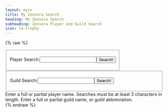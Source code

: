 ```yaml
---
layout: myzv
title: My Zenvera Search
heading: My Zenvera Search
subheading: Zenvera Player and Guild Search
icon: fa-trophy
---
```

{% raw %}
<fieldset style="float: left;">
<form action="#" onsubmit="return PlayerSearch();">
<p><label for="playerQ">Player Search:</label><input id="playerQ" type="text" name="playerQuery" size="20" style="width: auto; padding: 0;"/><input type="submit" onclick='PlayerSearch();' value="Search!"/></p>
</form>
</fieldset>
<fieldset>
<form action="#" onsubmit="return GuildSearch();">
<p><label for="guildQ">Guild Search:</label><input id="guildQ" type="text" name="guildQuery" size="20" style="width: auto; padding: 0;"/><input type="submit" onclick='GuildSearch();' value="Search!"/></p>
</form>
</fieldset>
<div id="results">Enter a full or partial player name. Searches must be at least 3 characters in length. Enter a full or partial guild name, or guild abbreviation.</div>
<script src="js/purl.js"></script>
<script>
    $(document).ready( function() {
        var t = $.url().param('t');
        var q = $.url().param('q');
        if (t == 'p') {
            $("#playerQ").val(q);
            PlayerSearch();
        } else if (t == 'g') {
            $("#guildQ").val(q);
            GuildSearch();
        }
    });
    function PlayerSearch() { 
        $.get('https://myzv.herokuapp.com/player-search.php?term=' + $("#playerQ").val(), function( data ) { $( '#results' ).html( data ); }); return false;
    }
    function GuildSearch() { 
        $.get('https://myzv.herokuapp.com/guild-search.php?term=' + $("#guildQ").val(), function( data ) { $( '#results' ).html( data ); }); return false;
    }
</script>
{% endraw %}
